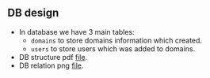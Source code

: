 ## DB design 
* In database we have 3 main tables:
    - `domains` to store domains information which created.
    - `users` to store users which was added to domains.
* DB structure pdf [file](db_design.pdf).
* DB relation png [file](db_design.png).
